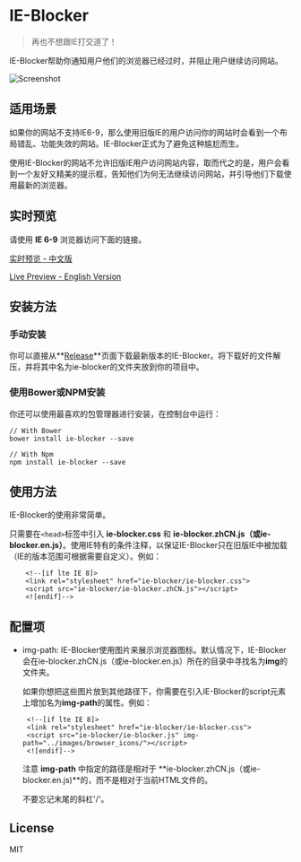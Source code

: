 # IE-Blocker

> 再也不想跟IE打交道了！

IE-Blocker帮助你通知用户他们的浏览器已经过时，并阻止用户继续访问网站。

![Screenshot][1]

## 适用场景

如果你的网站不支持IE6-9，那么使用旧版IE的用户访问你的网站时会看到一个布局错乱、功能失效的网站。IE-Blocker正式为了避免这种尴尬而生。

使用IE-Blocker的网站不允许旧版IE用户访问网站内容，取而代之的是，用户会看到一个友好又精美的提示框，告知他们为何无法继续访问网站，并引导他们下载使用最新的浏览器。

## 实时预览

请使用 **IE 6-9** 浏览器访问下面的链接。

[实时预览 - 中文版][2]

[Live Preview - English Version][3]


## 安装方法

### 手动安装
你可以直接从**[Release][4]**页面下载最新版本的IE-Blocker。将下载好的文件解压，并将其中名为ie-blocker的文件夹放到你的项目中。

### 使用Bower或NPM安装
你还可以使用最喜欢的包管理器进行安装，在控制台中运行：

    // With Bower
    bower install ie-blocker --save
    
    // With Npm
    npm install ie-blocker --save

## 使用方法

IE-Blocker的使用非常简单。

只需要在`<head>`标签中引入 **ie-blocker.css** 和 **ie-blocker.zhCN.js（或ie-blocker.en.js）**。使用IE特有的条件注释，以保证IE-Blocker只在旧版IE中被加载（IE的版本范围可根据需要自定义）。例如：

        <!--[if lte IE 8]>
        <link rel="stylesheet" href="ie-blocker/ie-blocker.css">
        <script src="ie-blocker/ie-blocker.zhCN.js"></script>
        <![endif]-->


## 配置项

 - img-path:
    IE-Blocker使用图片来展示浏览器图标。默认情况下，IE-Blocker会在ie-blocker.zhCN.js（或ie-blocker.en.js）所在的目录中寻找名为**img**的文件夹。

    如果你想把这些图片放到其他路径下，你需要在引入IE-Blocker的script元素上增加名为**img-path**的属性。例如：

        <!--[if lte IE 8]>
        <link rel="stylesheet" href="ie-blocker/ie-blocker.css">
        <script src="ie-blocker/ie-blocker.js" img-path="../images/browser_icons/"></script>
        <![endif]-->
    
    注意 **img-path** 中指定的路径是相对于 **ie-blocker.zhCN.js（或ie-blocker.en.js)**的，而不是相对于当前HTML文件的。

    不要忘记末尾的斜杠'/'。

## License
MIT

  [1]: https://raw.githubusercontent.com/panteng/ie-blocker/master/screenshot.jpg
  [2]: http://panteng.me/demos/ie-blocker/demo.zhCN.html
  [3]: http://panteng.me/demos/ie-blocker/demo.en.html
  [4]: https://github.com/panteng/ie-blocker/releases